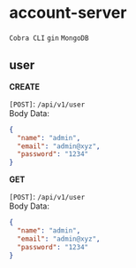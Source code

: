 # account-server
`Cobra CLI` `gin` `MongoDB`

## user
**CREATE**

`[POST]`: `/api/v1/user` 
<br>
Body Data:
```json
{
  "name": "admin",
  "email": "admin@xyz",
  "password": "1234"
}
```

**GET**

`[POST]`: `/api/v1/user`
<br>
Body Data:
```json
{
  "name": "admin",
  "email": "admin@xyz",
  "password": "1234"
}
```